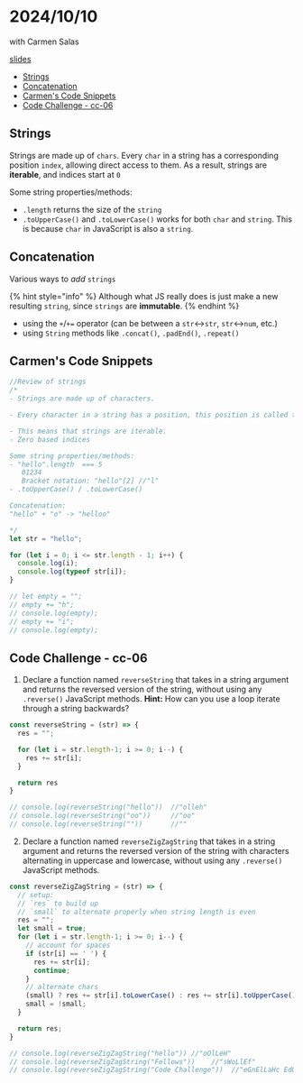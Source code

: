 # 2024/10/10
with Carmen Salas

[slides](https://docs.google.com/presentation/d/1oRtJvixVl1Ihwcv4mrk3G2__CcIvhgQYzq1Rg9__Vt8/edit#slide=id.g287c4ecafef_0_150)

- [Strings](#strings)
- [Concatenation](#concatenation)
- [Carmen's Code Snippets](#carmens-code-snippets)
- [Code Challenge - cc-06](#code-challenge---cc-06)

## Strings
Strings are made up of `chars`. Every `char` in a string has a corresponding position `index`, allowing direct access to them. As a result, strings are **iterable**, and indices start at `0`

Some string properties/methods:
- `.length` returns the size of the `string`
- `.toUpperCase()` and `.toLowerCase()` works for both `char` and `string`. This is because `char` in JavaScript is also a `string`.
## Concatenation

Various ways to _add_ `strings`

{% hint style="info" %}
Although what JS really does is just make a new resulting `string`, since `strings` are **immutable**.
{% endhint %}

- using the `+`/`+=` operator (can be between a `str`<->`str`, `str`<->`num`, etc.)
- using `String` methods like `.concat()`, `.padEnd()`, `.repeat()`

## Carmen's Code Snippets
```js
//Review of strings
/*
- Strings are made up of characters.

- Every character in a string has a position, this position is called the index. You can access any charcater in a string if you know it's position

- This means that strings are iterable. 
- Zero based indices 

Some string properties/methods:
- "hello".length  === 5
   01234
   Bracket notation: "hello"[2] //"l"
- .toUpperCase() / .toLowerCase()

Concatenation:
"hello" + "o" -> "helloo"

*/
let str = "hello";

for (let i = 0; i <= str.length - 1; i++) {
  console.log(i);
  console.log(typeof str[i]);
}

// let empty = "";
// empty += "h";
// console.log(empty);
// empty += "i";
// console.log(empty);
```

## Code Challenge - cc-06
1. Declare a function named `reverseString` that takes in a string argument and returns the reversed version of the string, without using any `.reverse()` JavaScript methods. **Hint:** How can you use a loop iterate through a string backwards?
```js
const reverseString = (str) => {
  res = "";

  for (let i = str.length-1; i >= 0; i--) {
    res += str[i];
  }

  return res
}

// console.log(reverseString("hello"))  //"olleh"
// console.log(reverseString("oo"))     //"oo"
// console.log(reverseString(""))       //""
```

2. Declare a function named `reverseZigZagString` that takes in a string argument and returns the reversed version of the string with characters alternating in uppercase and lowercase, without using any `.reverse()` JavaScript methods.
```js
const reverseZigZagString = (str) => {
  // setup:
  // `res` to build up
  // `small` to alternate properly when string length is even
  res = "";
  let small = true;
  for (let i = str.length-1; i >= 0; i--) {
    // account for spaces
    if (str[i] == ' ') {
      res += str[i];
      continue;
    }
    // alternate chars
    (small) ? res += str[i].toLowerCase() : res += str[i].toUpperCase();
    small = !small;
  }

  return res;
}

// console.log(reverseZigZagString("hello")) //"oOlLeH"
// console.log(reverseZigZagString("Fellows"))    //"sWoLlEf"
// console.log(reverseZigZagString("Code Challenge"))  //"eGnElLaHc EdOc"
```